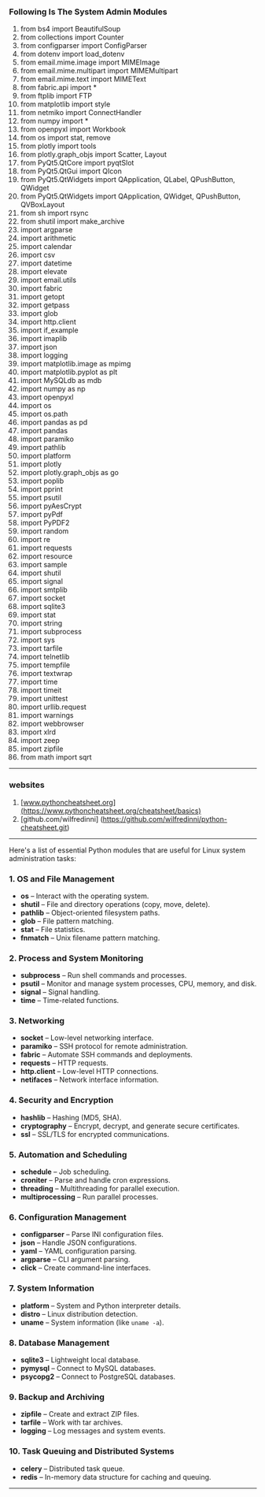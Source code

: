 ### **Following Is The System Admin Modules**
1. from bs4 import BeautifulSoup
2. from collections import Counter
3. from configparser import ConfigParser
4. from dotenv import load_dotenv 
5. from email.mime.image import MIMEImage
6. from email.mime.multipart import MIMEMultipart
7. from email.mime.text import MIMEText
8. from fabric.api import *
9. from ftplib import FTP
10. from matplotlib import style
11. from netmiko import ConnectHandler
12. from numpy import *
13. from openpyxl import Workbook
14. from os import stat, remove
15. from plotly import tools
16. from plotly.graph_objs import Scatter, Layout
17. from PyQt5.QtCore import pyqtSlot
18. from PyQt5.QtGui import QIcon
19. from PyQt5.QtWidgets import QApplication, QLabel, QPushButton, QWidget
20. from PyQt5.QtWidgets import QApplication, QWidget, QPushButton, QVBoxLayout
21. from sh import rsync
22. from shutil import make_archive
23. import argparse
24. import arithmetic
25. import calendar 
26. import csv
27. import datetime
28. import elevate 
29. import email.utils
30. import fabric 
31. import getopt
32. import getpass
33. import glob
34. import http.client
35. import if_example
36. import imaplib
37. import json
38. import logging
39. import matplotlib.image as mpimg
40. import matplotlib.pyplot as plt
41. import MySQLdb as mdb
42. import numpy as np
43. import openpyxl
44. import os
45. import os.path
46. import pandas as pd
47. import pandas
48. import paramiko
49. import pathlib
50. import platform
51. import plotly
52. import plotly.graph_objs as go
53. import poplib
54. import pprint
55. import psutil
56. import pyAesCrypt
57. import pyPdf
58. import PyPDF2
59. import random
60. import re
61. import requests
62. import resource
63. import sample
64. import shutil
65. import signal
66. import smtplib
67. import socket
68. import sqlite3
69. import stat
70. import string
71. import subprocess
72. import sys
73. import tarfile
74. import telnetlib
75. import tempfile
76. import textwrap
77. import time
78. import timeit
79. import unittest
80. import urllib.request
81. import warnings
82. import webbrowser
83. import xlrd
84. import zeep
85. import zipfile
86. from math import sqrt
---
### **websites**
1. [www.pythoncheatsheet.org](https://www.pythoncheatsheet.org/cheatsheet/basics)
2. [github.com/wilfredinni] (https://github.com/wilfredinni/python-cheatsheet.git)
---
Here's a list of essential Python modules that are useful for Linux system administration tasks:

### 1. **OS and File Management**  
- **os** – Interact with the operating system.  
- **shutil** – File and directory operations (copy, move, delete).  
- **pathlib** – Object-oriented filesystem paths.  
- **glob** – File pattern matching.  
- **stat** – File statistics.  
- **fnmatch** – Unix filename pattern matching.  

### 2. **Process and System Monitoring**  
- **subprocess** – Run shell commands and processes.  
- **psutil** – Monitor and manage system processes, CPU, memory, and disk.  
- **signal** – Signal handling.  
- **time** – Time-related functions.  

### 3. **Networking**  
- **socket** – Low-level networking interface.  
- **paramiko** – SSH protocol for remote administration.  
- **fabric** – Automate SSH commands and deployments.  
- **requests** – HTTP requests.  
- **http.client** – Low-level HTTP connections.  
- **netifaces** – Network interface information.  

### 4. **Security and Encryption**  
- **hashlib** – Hashing (MD5, SHA).  
- **cryptography** – Encrypt, decrypt, and generate secure certificates.  
- **ssl** – SSL/TLS for encrypted communications.  

### 5. **Automation and Scheduling**  
- **schedule** – Job scheduling.  
- **croniter** – Parse and handle cron expressions.  
- **threading** – Multithreading for parallel execution.  
- **multiprocessing** – Run parallel processes.  

### 6. **Configuration Management**  
- **configparser** – Parse INI configuration files.  
- **json** – Handle JSON configurations.  
- **yaml** – YAML configuration parsing.  
- **argparse** – CLI argument parsing.  
- **click** – Create command-line interfaces.  

### 7. **System Information**  
- **platform** – System and Python interpreter details.  
- **distro** – Linux distribution detection.  
- **uname** – System information (like `uname -a`).  

### 8. **Database Management**  
- **sqlite3** – Lightweight local database.  
- **pymysql** – Connect to MySQL databases.  
- **psycopg2** – Connect to PostgreSQL databases.  

### 9. **Backup and Archiving**  
- **zipfile** – Create and extract ZIP files.  
- **tarfile** – Work with tar archives.  
- **logging** – Log messages and system events.  

### 10. **Task Queuing and Distributed Systems**  
- **celery** – Distributed task queue.  
- **redis** – In-memory data structure for caching and queuing.  

---
